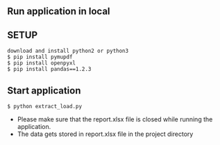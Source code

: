 ## Run application in local

## SETUP
    download and install python2 or python3
    $ pip install pymupdf
    $ pip install openpyxl
    $ pip install pandas==1.2.3
    

## Start application
    $ python extract_load.py

+ Please make sure that the report.xlsx file is closed while running the application.
+ The data gets stored in report.xlsx file in the project directory


